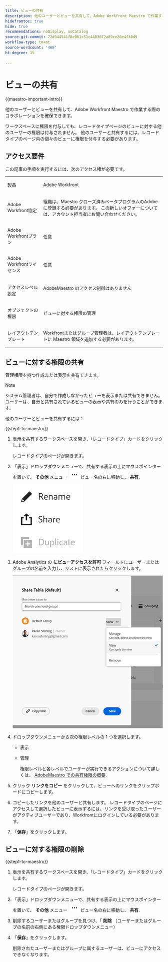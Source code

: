 ```yaml
---
title: ビューの共有
description: 他のユーザーとビューを共有して、Adobe Workfront Maestro で作業する際のコラボレーションを確保できます。
hidefromtoc: true
hide: true
recommendations: noDisplay, noCatalog
source-git-commit: 72d044541f8e061c51c4483672a89ce20e4f30d9
workflow-type: tm+mt
source-wordcount: '468'
ht-degree: 1%

---
```



<!--*****************ADD TO TOC AND MINITOC WHEN RELEASING*********************-->

<!--update the metadata and description when we turn this article live; also, update title after Bob adds Maestro as a product-->

# ビューの共有

{{maestro-important-intro}}

他のユーザーとビューを共有して、Adobe Workfront Maestro で作業する際のコラボレーションを確保できます。

ワークスペースに権限を付与しても、レコードタイプページのビューに対する他のユーザーの権限は付与されません。 他のユーザーと共有するには、レコードタイプのページ内の個々のビューに権限を付与する必要があります。

## アクセス要件

この記事の手順を実行するには、次のアクセス権が必要です。

<table style="table-layout:auto">
 <col>
 </col>
 <col>
 </col>
 <tbody>
    <tr>
<tr>
<td>
   <p> 製品</p> </td>
   <td>
   <p> Adobe Workfront</p> </td>
  </tr>  
 <td role="rowheader"><p>Adobe Workfront協定</p></td>
   <td>
<p>組織は、Maestro クローズ済みベータプログラムのAdobeに登録する必要があります。 この新しいオファーについては、アカウント担当者にお問い合わせください。 </p>
   </td>
  </tr>
  <tr>
   <td role="rowheader"><p>Adobe Workfrontプラン</p></td>
   <td>
<p>任意</p>
   </td>
  </tr>
  <tr>
   <td role="rowheader"><p>Adobe Workfrontライセンス</p></td>
   <td>
   <p>任意</p> 
  </td>
  </tr>

<tr>
   <td role="rowheader"><p>アクセスレベル設定</p></td>
   <td> AdobeMaestro のアクセス制御はありません</p>  
</td>
  </tr>

<tr>
   <td role="rowheader"><p>オブジェクトの権限</p></td>
   <td> <p>ビューに対する権限の管理</p>  
</td>
  </tr>

<tr>
   <td role="rowheader"><p>レイアウトテンプレート</p></td>
   <td> <p>Workfrontまたはグループ管理者は、レイアウトテンプレートに Maestro 領域を追加する必要があります。 </p>  
</td>
  </tr>
 </tbody>
</table>

## ビューに対する権限の共有

管理権限を持つ作成または表示を共有できます。

>[!NOTE]
>
>システム管理者は、自分で作成しなかったビューを表示または共有できません。 ユーザーは、自分と共有されているビューの表示や共有のみを行うことができます。


他のユーザーとビューを共有するには：

{{step1-to-maestro}}

1. 表示を共有するワークスペースを開き、「レコードタイプ」カードをクリックします。

   レコードタイプのページが開きます。

1. 「表示」ドロップダウンメニューで、共有する表示の上にマウスポインターを置いて、 **その他** メニュー ![](assets/more-menu.png) ビュー名の右に移動し、 **共有**.

   ![](assets/more-menu-for-views-expanded-with-share-option.png)

1. Adobe Analytics の **にビューアクセスを許可** フィールドにユーザーまたはグループの名前を入力し、リストに表示されたらクリックします。

   ![](assets/sharing-a-view-ui-with-groups.png)

1. ドロップダウンメニューから次の権限レベルの 1 つを選択します。
   * 表示
   * 管理

     権限レベルと各レベルでユーザーが実行できるアクションについて詳しくは、 [AdobeMaestro での共有権限の概要](../access/sharing-permissions-overview.md).
1. クリック **リンクをコピー** をクリックして、ビューへのリンクをクリップボードにコピーします。
1. コピーしたリンクを他のユーザーと共有します。 レコードタイプのページにアクセスして選択したビューに表示するには、リンクを受け取ったユーザーがアクティブユーザーであり、Workfrontにログインしている必要があります。
1. 「**保存**」をクリックします。


## ビューに対する権限の削除


{{step1-to-maestro}}

1. 表示を共有するワークスペースを開き、「レコードタイプ」カードをクリックします。

   レコードタイプのページが開きます。

1. 「表示」ドロップダウンメニューで、共有する表示の上にマウスポインターを置いて、 **その他** メニュー ![](assets/more-menu.png) ビュー名の右に移動し、 **共有**.

1. 削除するユーザーまたはグループを見つけ、「 **削除** （ユーザーまたはグループの名前の右側にある権限ドロップダウンメニュー）

1. 「**保存**」をクリックします。

   削除されたユーザーまたはグループに属するユーザーは、ビューにアクセスできなくなります。
